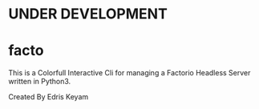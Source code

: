 
# UNDER DEVELOPMENT


# facto
This is a Colorfull Interactive Cli for managing a Factorio Headless Server written in Python3.





Created By Edris Keyam



